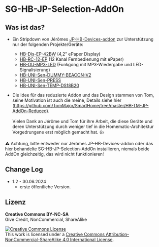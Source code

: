 
# SG-HB-JP-Selection-AddOn

## Was ist das?

- Ein Stripdown von Jérômes [JP-HB-Devices-addon](https://github.com/jp112sdl/JP-HB-Devices-addon) zur Unterstützung nur der folgenden Projekte/Geräte:
  - [HB-Dis-EP-42BW](https://github.com/jp112sdl/HB-Dis-EP-42BW) (4,2" ePaper Display)
  - [HB-RC-12-EP](https://github.com/jp112sdl/HB-RC-12-EP) (12 Kanal Fernbedienung mit ePaper)
  - [HB-OU-MP3-LED](https://github.com/jp112sdl/HB-OU-MP3-LED) (Funkgong mit MP3-Wiedergabe und LED-Signalisierung)
  - [HB-UNI-Sen-DUMMY-BEACON-V2](https://github.com/jp112sdl/HB-UNI-Sen-DUMMY-BEACON-V2)
  - [HB-UNI-Sen-PRESS](https://github.com/jp112sdl/HB-UNI-Sen-PRESS)
  - [HB-UNI-Sen-TEMP-DS18B20](https://github.com/jp112sdl/HB-UNI-Sen-TEMP-DS18B20)


- Die Idee für das reduzierte Addon und das Design stammen von Tom, seine Motivation ist auch die meine, Details siehe hier (https://github.com/TomMajor/SmartHome/tree/master/HB-TM-JP-AddOn-Reduced).<br><br>
Vielen Dank an Jérôme und Tom für ihre Arbeit, die diese Geräte und deren Unterstützung durch weniger tief in die Homematic-Architektur Vorgedrungene erst möglich gemacht hat. :thumbsup: <br>


:warning: Achtung, bitte entweder nur Jérômes JP-HB-Devices-addon oder das hier behandelte SG-HB-JP-Selection-AddOn installieren, niemals beide AddOn gleichzeitig, das wird nicht funktionieren!


## Change Log

- 1.2 - 30.06.2024
  - erste öffentliche Version.


## Lizenz

**Creative Commons BY-NC-SA**<br>
Give Credit, NonCommercial, ShareAlike

<a rel="license" href="http://creativecommons.org/licenses/by-nc-sa/4.0/"><img alt="Creative Commons License" style="border-width:0" src="https://i.creativecommons.org/l/by-nc-sa/4.0/88x31.png" /></a><br />This work is licensed under a <a rel="license" href="http://creativecommons.org/licenses/by-nc-sa/4.0/">Creative Commons Attribution-NonCommercial-ShareAlike 4.0 International License</a>.
